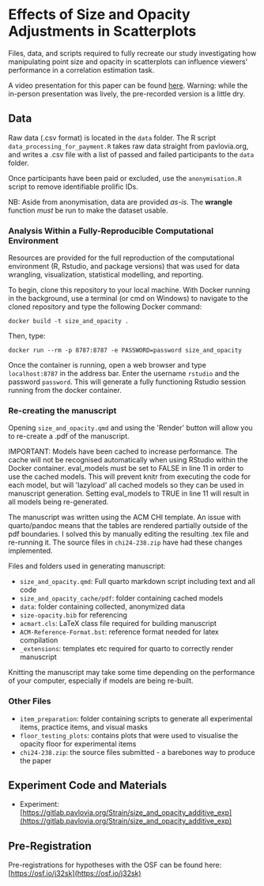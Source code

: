 # Effects of Size and Opacity Adjustments in Scatterplots

Files, data, and scripts required to fully recreate our study investigating how manipulating point size and opacity in scatterplots can influence viewers' performance in a correlation estimation task.

A video presentation for this paper can be found [here](https://www.youtube.com/watch?v=hZEZFJSlmtU). Warning: while the in-person presentation was lively, the pre-recorded version is a little dry.

## Data

Raw data (.csv format) is located in the `data` folder. The R script `data_processing_for_payment.R` takes raw data straight from pavlovia.org, and writes a .csv file with a list of passed and failed participants to the `data` folder.

Once participants have been paid or excluded, use the `anonymisation.R` script to remove identifiable prolific IDs.

NB: Aside from anonymisation, data are provided *as-is*. The **wrangle** function *must* be run to make the dataset usable.

### Analysis Within a Fully-Reproducible Computational Environment

Resources are provided for the full reproduction of the computational environment (R, Rstudio, and package versions) that was used for data wrangling, visualization, statistical modelling, and reporting.

To begin, clone this repository to your local machine. With Docker running in the background, use a terminal (or cmd on Windows) to navigate to the cloned repository and type the following Docker command:

```docker build -t size_and_opacity .```

Then, type:

```docker run --rm -p 8787:8787 -e PASSWORD=password size_and_opacity```

Once the container is running, open a web browser and type `localhost:8787` in the address bar. Enter the username `rstudio` and the password `password`. This will generate a fully functioning Rstudio session running from the docker container.

### Re-creating the manuscript

Opening `size_and_opacity.qmd` and using the 'Render' button will allow you to re-create a .pdf of the manuscript.

IMPORTANT: Models have been cached to increase performance. The cache will not be recognised automatically when using RStudio within the Docker container. eval_models must be set to FALSE in line 11 in order to use the cached models. This will prevent knitr from executing the code for each model, but will 'lazyload' all cached models so they can be used in manuscript generation. Setting eval_models to TRUE in line 11 will result in all models being re-generated.

The manuscript was written using the ACM CHI template. An issue with quarto/pandoc means that the tables are rendered partially outside of the pdf boundaries. I solved this by manually editing the resulting .tex file and re-running it. The source files in `chi24-238.zip` have had these changes implemented.

Files and folders used in generating manuscript:

 - `size_and_opacity.qmd`: Full quarto markdown script including text and all code
 - `size_and_opacity_cache/pdf`: folder containing cached models
 - `data`: folder containing collected, anonymized data
 - `size-opacity.bib` for referencing
 - `acmart.cls`: LaTeX class file required for building manuscript
 - `ACM-Reference-Format.bst`: reference format needed for latex compilation
 - `_extensions`: templates etc required for quarto to correctly render manuscript

Knitting the manuscript may take some time depending on the performance of your computer, especially if models are being re-built.

### Other Files

 - `item_preparation`: folder containing scripts to generate all experimental items, practice items, and visual masks
 - `floor_testing_plots`: contains plots that were used to visualise the opacity floor for experimental items
 - `chi24-238.zip`: the source files submitted - a barebones way to produce the paper

## Experiment Code and Materials

 - Experiment: [https://gitlab.pavlovia.org/Strain/size_and_opacity_additive_exp](https://gitlab.pavlovia.org/Strain/size_and_opacity_additive_exp)
 
## Pre-Registration

Pre-registrations for hypotheses with the OSF can be found here: [https://osf.io/j32sk](https://osf.io/j32sk)
